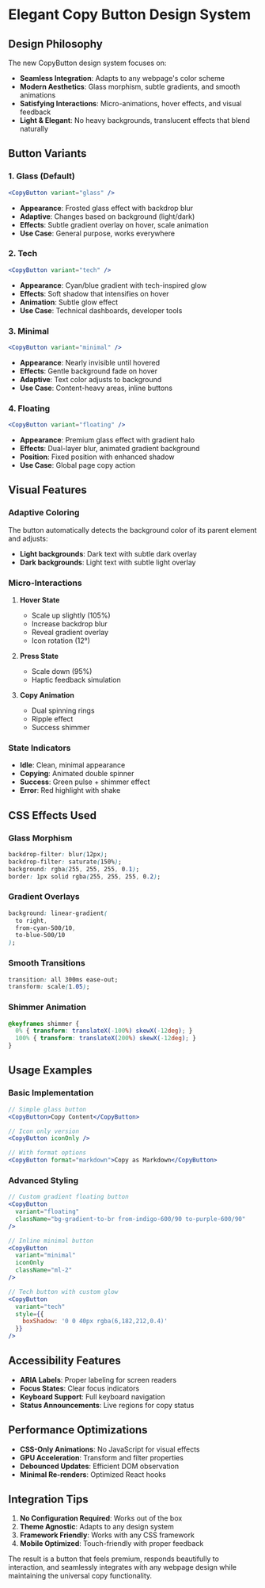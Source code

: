 # Elegant Copy Button Design System

## Design Philosophy

The new CopyButton design system focuses on:
- **Seamless Integration**: Adapts to any webpage's color scheme
- **Modern Aesthetics**: Glass morphism, subtle gradients, and smooth animations
- **Satisfying Interactions**: Micro-animations, hover effects, and visual feedback
- **Light & Elegant**: No heavy backgrounds, translucent effects that blend naturally

## Button Variants

### 1. Glass (Default)
```jsx
<CopyButton variant="glass" />
```
- **Appearance**: Frosted glass effect with backdrop blur
- **Adaptive**: Changes based on background (light/dark)
- **Effects**: Subtle gradient overlay on hover, scale animation
- **Use Case**: General purpose, works everywhere

### 2. Tech
```jsx
<CopyButton variant="tech" />
```
- **Appearance**: Cyan/blue gradient with tech-inspired glow
- **Effects**: Soft shadow that intensifies on hover
- **Animation**: Subtle glow effect
- **Use Case**: Technical dashboards, developer tools

### 3. Minimal
```jsx
<CopyButton variant="minimal" />
```
- **Appearance**: Nearly invisible until hovered
- **Effects**: Gentle background fade on hover
- **Adaptive**: Text color adjusts to background
- **Use Case**: Content-heavy areas, inline buttons

### 4. Floating
```jsx
<CopyButton variant="floating" />
```
- **Appearance**: Premium glass effect with gradient halo
- **Effects**: Dual-layer blur, animated gradient background
- **Position**: Fixed position with enhanced shadow
- **Use Case**: Global page copy action

## Visual Features

### Adaptive Coloring
The button automatically detects the background color of its parent element and adjusts:
- **Light backgrounds**: Dark text with subtle dark overlay
- **Dark backgrounds**: Light text with subtle light overlay

### Micro-Interactions
1. **Hover State**
   - Scale up slightly (105%)
   - Increase backdrop blur
   - Reveal gradient overlay
   - Icon rotation (12°)

2. **Press State**
   - Scale down (95%)
   - Haptic feedback simulation

3. **Copy Animation**
   - Dual spinning rings
   - Ripple effect
   - Success shimmer

### State Indicators
- **Idle**: Clean, minimal appearance
- **Copying**: Animated double spinner
- **Success**: Green pulse + shimmer effect
- **Error**: Red highlight with shake

## CSS Effects Used

### Glass Morphism
```css
backdrop-filter: blur(12px);
backdrop-filter: saturate(150%);
background: rgba(255, 255, 255, 0.1);
border: 1px solid rgba(255, 255, 255, 0.2);
```

### Gradient Overlays
```css
background: linear-gradient(
  to right, 
  from-cyan-500/10, 
  to-blue-500/10
);
```

### Smooth Transitions
```css
transition: all 300ms ease-out;
transform: scale(1.05);
```

### Shimmer Animation
```css
@keyframes shimmer {
  0% { transform: translateX(-100%) skewX(-12deg); }
  100% { transform: translateX(200%) skewX(-12deg); }
}
```

## Usage Examples

### Basic Implementation
```jsx
// Simple glass button
<CopyButton>Copy Content</CopyButton>

// Icon only version
<CopyButton iconOnly />

// With format options
<CopyButton format="markdown">Copy as Markdown</CopyButton>
```

### Advanced Styling
```jsx
// Custom gradient floating button
<CopyButton
  variant="floating"
  className="bg-gradient-to-br from-indigo-600/90 to-purple-600/90"
/>

// Inline minimal button
<CopyButton 
  variant="minimal" 
  iconOnly 
  className="ml-2"
/>

// Tech button with custom glow
<CopyButton
  variant="tech"
  style={{ 
    boxShadow: '0 0 40px rgba(6,182,212,0.4)' 
  }}
/>
```

## Accessibility Features

- **ARIA Labels**: Proper labeling for screen readers
- **Focus States**: Clear focus indicators
- **Keyboard Support**: Full keyboard navigation
- **Status Announcements**: Live regions for copy status

## Performance Optimizations

- **CSS-Only Animations**: No JavaScript for visual effects
- **GPU Acceleration**: Transform and filter properties
- **Debounced Updates**: Efficient DOM observation
- **Minimal Re-renders**: Optimized React hooks

## Integration Tips

1. **No Configuration Required**: Works out of the box
2. **Theme Agnostic**: Adapts to any design system
3. **Framework Friendly**: Works with any CSS framework
4. **Mobile Optimized**: Touch-friendly with proper feedback

The result is a button that feels premium, responds beautifully to interaction, and seamlessly integrates with any webpage design while maintaining the universal copy functionality.